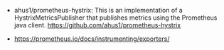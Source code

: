 

* ahus1/prometheus-hystrix: This is an implementation of a HystrixMetricsPublisher that publishes metrics using the Prometheus java client. 
  https://github.com/ahus1/prometheus-hystrix

* https://prometheus.io/docs/instrumenting/exporters/